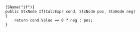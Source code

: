 ﻿        [SName("if")]
        public StxNode If(CalcExpr cond, StxNode pos, StxNode neg) 
        {
            return cond.Value == 0 ? neg : pos;
        }